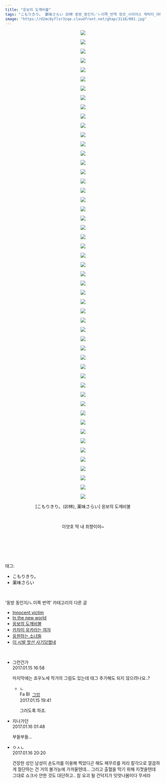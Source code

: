 ```yaml
---
title: "응보의 도깨비불"
tags: "こもりきり。 薬味さらい 卯林 동방_동인지／ㄴ이쪽_번역 장르_시리어스 캐릭터_야마메 캐릭터_키스메"
image: "https://d2mc8yflsr3zqe.cloudfront.net/ghap/3118/001.jpg"
---
```

<div class="article">
<p style="text-align: center; clear: none; float: none;"><img src="{{ site.imgserver2 }}/ghap/3118/001.jpg"/></p>
<p style="text-align: center; clear: none; float: none;"><img src="{{ site.imgserver2 }}/ghap/3118/002.jpg"/></p>
<p style="text-align: center; clear: none; float: none;"><img src="{{ site.imgserver2 }}/ghap/3118/003.jpg"/></p>
<p style="text-align: center; clear: none; float: none;"><img src="{{ site.imgserver2 }}/ghap/3118/004.jpg"/></p>
<p style="text-align: center; clear: none; float: none;"><img src="{{ site.imgserver2 }}/ghap/3118/005.jpg"/></p>
<p style="text-align: center; clear: none; float: none;"><img src="{{ site.imgserver2 }}/ghap/3118/006.jpg"/></p>
<p style="text-align: center; clear: none; float: none;"><img src="{{ site.imgserver2 }}/ghap/3118/007.jpg"/></p>
<p style="text-align: center; clear: none; float: none;"><img src="{{ site.imgserver2 }}/ghap/3118/008.jpg"/></p>
<p style="text-align: center; clear: none; float: none;"><img src="{{ site.imgserver2 }}/ghap/3118/009.jpg"/></p>
<p style="text-align: center; clear: none; float: none;"><img src="{{ site.imgserver2 }}/ghap/3118/010.jpg"/></p>
<p style="text-align: center; clear: none; float: none;"><img src="{{ site.imgserver2 }}/ghap/3118/011.jpg"/></p>
<p style="text-align: center; clear: none; float: none;"><img src="{{ site.imgserver2 }}/ghap/3118/012.jpg"/></p>
<p style="text-align: center; clear: none; float: none;"><img src="{{ site.imgserver2 }}/ghap/3118/013.jpg"/></p>
<p style="text-align: center; clear: none; float: none;"><img src="{{ site.imgserver2 }}/ghap/3118/014.jpg"/></p>
<p style="text-align: center; clear: none; float: none;"><img src="{{ site.imgserver2 }}/ghap/3118/015.jpg"/></p>
<p style="text-align: center; clear: none; float: none;"><img src="{{ site.imgserver2 }}/ghap/3118/016.jpg"/></p>
<p style="text-align: center; clear: none; float: none;"><img src="{{ site.imgserver2 }}/ghap/3118/017.jpg"/></p>
<p style="text-align: center; clear: none; float: none;"><img src="{{ site.imgserver2 }}/ghap/3118/018.jpg"/></p>
<p style="text-align: center; clear: none; float: none;"><img src="{{ site.imgserver2 }}/ghap/3118/019.jpg"/></p>
<p style="text-align: center; clear: none; float: none;"><img src="{{ site.imgserver2 }}/ghap/3118/020.jpg"/></p>
<p style="text-align: center; clear: none; float: none;"><img src="{{ site.imgserver2 }}/ghap/3118/021.jpg"/></p>
<p style="text-align: center; clear: none; float: none;"><img src="{{ site.imgserver2 }}/ghap/3118/022.jpg"/></p>
<p style="text-align: center; clear: none; float: none;"><img src="{{ site.imgserver2 }}/ghap/3118/023.jpg"/></p>
<p style="text-align: center; clear: none; float: none;"><img src="{{ site.imgserver2 }}/ghap/3118/024.jpg"/></p>
<p style="text-align: center; clear: none; float: none;"><img src="{{ site.imgserver2 }}/ghap/3118/025.jpg"/></p>
<p style="text-align: center; clear: none; float: none;"><img src="{{ site.imgserver2 }}/ghap/3118/026.jpg"/></p>
<p style="text-align: center; clear: none; float: none;"><img src="{{ site.imgserver2 }}/ghap/3118/027.jpg"/></p>
<p style="text-align: center; clear: none; float: none;"><img src="{{ site.imgserver2 }}/ghap/3118/028.jpg"/></p>
<p style="text-align: center; clear: none; float: none;"><img src="{{ site.imgserver2 }}/ghap/3118/029.jpg"/></p>
<p style="text-align: center; clear: none; float: none;"><img src="{{ site.imgserver2 }}/ghap/3118/030.jpg"/></p>
<p style="text-align: center; clear: none; float: none;"><img src="{{ site.imgserver2 }}/ghap/3118/031.jpg"/></p>
<p style="text-align: center; clear: none; float: none;"><img src="{{ site.imgserver2 }}/ghap/3118/032.jpg"/></p>
<p style="text-align: center; clear: none; float: none;"><img src="{{ site.imgserver2 }}/ghap/3118/033.jpg"/></p>
<p style="text-align: center; clear: none; float: none;"><img src="{{ site.imgserver2 }}/ghap/3118/034.jpg"/></p>
<p style="text-align: center; clear: none; float: none;"><img src="{{ site.imgserver2 }}/ghap/3118/035.jpg"/></p>
<p style="text-align: center; clear: none; float: none;"><img src="{{ site.imgserver2 }}/ghap/3118/036.jpg"/></p>
<p style="text-align: center; clear: none; float: none;"><img src="{{ site.imgserver2 }}/ghap/3118/037.jpg"/></p>
<p style="text-align: center; clear: none; float: none;"><img src="{{ site.imgserver2 }}/ghap/3118/038.jpg"/></p>
<p style="text-align: center; clear: none; float: none;"><img src="{{ site.imgserver2 }}/ghap/3118/039.jpg"/></p>
<p style="text-align: center; clear: none; float: none;"><img src="{{ site.imgserver2 }}/ghap/3118/040.jpg"/></p>
<p style="text-align: center; clear: none; float: none;"><img src="{{ site.imgserver2 }}/ghap/3118/041.jpg"/></p>
<p style="text-align: center; clear: none; float: none;"><img src="{{ site.imgserver2 }}/ghap/3118/042.jpg"/></p>
<p style="text-align: center; clear: none; float: none;"><img src="{{ site.imgserver2 }}/ghap/3118/043.jpg"/></p>
<p style="text-align: center; clear: none; float: none;"><img src="{{ site.imgserver2 }}/ghap/3118/044.jpg"/></p>
<p style="text-align: center; clear: none; float: none;"><img src="{{ site.imgserver2 }}/ghap/3118/045.jpg"/></p>
<p style="text-align: center; clear: none; float: none;"><img src="{{ site.imgserver2 }}/ghap/3118/046.jpg"/></p>
<p style="text-align: center; clear: none; float: none;"><img src="{{ site.imgserver2 }}/ghap/3118/047.jpg"/></p>
<p style="text-align: center; clear: none; float: none;"><img src="{{ site.imgserver2 }}/ghap/3118/048.jpg"/></p>
<p style="text-align: center; clear: none; float: none;"><img src="{{ site.imgserver2 }}/ghap/3118/049.jpg"/></p>
<p style="text-align: center; clear: none; float: none;"><img src="{{ site.imgserver2 }}/ghap/3118/050.jpg"/></p>
<p style="text-align: center; clear: none; float: none;"><img src="{{ site.imgserver2 }}/ghap/3118/051.jpg"/></p>
<p style="text-align: center; clear: none; float: none;">[こもりきり。(卯林), 薬味さらい] 응보의 도깨비불</p>
<p style="text-align: center; clear: none; float: none;"><br/></p>
<p style="text-align: center; clear: none; float: none;">이얏호 딱 내 취향이야~</p>
<p style="text-align: center; clear: none; float: none;"><br/></p>
<p><br/></p>
</div><br/>
<div class="tagTrail">
<p>태그: </p>
<ul>
<li>こもりきり。</li>
<li>薬味さらい</li>
</ul>
</div><br/>
<div class="another">
<p>'동방 동인지/ㄴ이쪽 번역' 카테고리의 다른 글</p>
<ul>
<li><a href="/ghap_3120">Innocent victim</a></li>
<li><a href="/ghap_3119">In the new world</a></li>
<li><a href="/ghap_3118">응보의 도깨비불</a></li>
<li><a href="/ghap_3104">카자미 유카라는 여자</a></li>
<li><a href="/ghap_3091">응원하는 소녀들</a></li>
<li><a href="/ghap_3090">이 시발 핫산 사기당했네</a></li>
</ul>
</div><br/>
<div class="cb_module cb_fluid">
<div class="cb_wrt cb_profile">
<div class="comment">
<ul>
<li class="cb_thumb_off" id="comment14892432">
<div class="cb_comment_area">
<div class="cb_info_area">
<div class="cb_section">
<span class="cb_nick_name">그런건가</span>
</div>
<div class="cb_section">
<span class="cb_date">2017.01.15 16:58 </span>
</div>
</div>
<div class="cb_dsc_comment">
<p class="cb_dsc">
											마지막에는 죠우노세 작가의 그림도 있는데 태그 추가해도 되지 않으려나요..?
										</p>
</div>
<ul>
<li class="cb_thumb_off" id="comment14892504">
<span class="cb_bu_subnode">ㄴ</span>
<div class="cb_comment_area">
<div class="cb_info_area">
<div class="cb_section">
<span class="cb_nick_name"><img alt="Favicon of https://ghaptouhou.tistory.com" height="16" onerror="this.onerror=null;this.parentNode.removeChild(this)" src="https://ghaptouhou.tistory.com/favicon.ico" width="16"/> <img alt="BlogIcon" height="16" onerror="this.parentNode.removeChild(this)" src="https://ghaptouhou.tistory.com/index.gif" width="16"/> <a href="https://ghaptouhou.tistory.com" onclick="return openLinkInNewWindow(this)"> 그압</a><span class="tistoryProfileLayerTrigger" onclick='TistoryProfile.show(event, this, {"title":"\uc800\uae30 \uc774\uac70 \ub098\uc911\uc5d0 \uc218\uc815 \uac00\ub2a5\ud558\ub098\uc694","url":"https:\/\/ghap.tistory.com","nickname":"\uadf8\uc555","items":[]}); return false;'></span></span>
</div>
<div class="cb_section">
<span class="cb_date">2017.01.15 19:41 </span>
</div>
</div>
<div class="cb_dsc_comment">
<p class="cb_dsc">
																그러도록 하죠.
															</p>
</div>
</div>
</li>
</ul>
</div></li>
<li class="cb_thumb_off" id="comment14892679">
<div class="cb_comment_area">
<div class="cb_info_area">
<div class="cb_section">
<span class="cb_nick_name">지나가던</span>
</div>
<div class="cb_section">
<span class="cb_date">2017.01.16 01:48 </span>
</div>
</div>
<div class="cb_dsc_comment">
<p class="cb_dsc">
											부들부들...
										</p>
</div>
</div></li>
<li class="cb_thumb_off" id="comment14893222">
<div class="cb_comment_area">
<div class="cb_info_area">
<div class="cb_section">
<span class="cb_nick_name">ㅇㅅㄴ</span>
</div>
<div class="cb_section">
<span class="cb_date">2017.01.16 20:20 </span>
</div>
</div>
<div class="cb_dsc_comment">
<p class="cb_dsc">
											건장한 성인 남성이 손도끼를 이용해 찍었다곤 해도 페무르를 저리 칼각으로 깔끔하게 절단하는 건 거의 불가능에 가까울텐데... 그리고 출혈을 막기 위해 지졋을텐데 그대로 쇼크사 안한 것도 대단하고.. 참 요괴 될 건덕지가 잇엇나봄미다 무셔라
										</p>
</div>
</div></li>
</ul>
</div>
</div><!-- commentList close -->
</div><br/>
